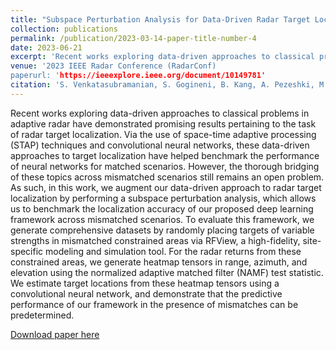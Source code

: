 ```yaml
---
title: "Subspace Perturbation Analysis for Data-Driven Radar Target Localization"
collection: publications
permalink: /publication/2023-03-14-paper-title-number-4
date: 2023-06-21
excerpt: 'Recent works exploring data-driven approaches to classical problems in adaptive radar have demonstrated promising results pertaining to the task of radar target localization. Via the use of space-time adaptive processing (STAP) techniques and convolutional neural networks, these data-driven approaches to target localization have helped benchmark the performance of neural networks for matched scenarios. However, the thorough bridging of these topics across mismatched scenarios still remains an open problem. As such, in this work, we augment our data-driven approach to radar target localization by performing a subspace perturbation analysis, which allows us to benchmark the localization accuracy of our proposed deep learning framework across mismatched scenarios. To evaluate this framework, we generate comprehensive datasets by randomly placing targets of variable strengths in mismatched constrained areas via RFView, a high-fidelity, site-specific modeling and simulation tool. For the radar returns from these constrained areas, we generate heatmap tensors in range, azimuth, and elevation using the normalized adaptive matched filter (NAMF) test statistic. We estimate target locations from these heatmap tensors using a convolutional neural network, and demonstrate that the predictive performance of our framework in the presence of mismatches can be predetermined.'
venue: '2023 IEEE Radar Conference (RadarConf)
paperurl: 'https://ieeexplore.ieee.org/document/10149781'
citation: 'S. Venkatasubramanian, S. Gogineni, B. Kang, A. Pezeshki, M. Rangaswamy and V. Tarokh, &quot;Subspace Perturbation Analysis for Data-Driven Radar Target Localization,&quot; <i>IEEE Radar Conference (RadarConf)</i>, San Antonio, TX, USA, 2023, pp. 1-5, doi: 10.1109/RadarConf2248738.2022.9764354.'
---
```

Recent works exploring data-driven approaches to classical problems in adaptive radar have demonstrated promising results pertaining to the task of radar target localization. Via the use of space-time adaptive processing (STAP) techniques and convolutional neural networks, these data-driven approaches to target localization have helped benchmark the performance of neural networks for matched scenarios. However, the thorough bridging of these topics across mismatched scenarios still remains an open problem. As such, in this work, we augment our data-driven approach to radar target localization by performing a subspace perturbation analysis, which allows us to benchmark the localization accuracy of our proposed deep learning framework across mismatched scenarios. To evaluate this framework, we generate comprehensive datasets by randomly placing targets of variable strengths in mismatched constrained areas via RFView, a high-fidelity, site-specific modeling and simulation tool. For the radar returns from these constrained areas, we generate heatmap tensors in range, azimuth, and elevation using the normalized adaptive matched filter (NAMF) test statistic. We estimate target locations from these heatmap tensors using a convolutional neural network, and demonstrate that the predictive performance of our framework in the presence of mismatches can be predetermined.

[Download paper here](https://arxiv.org/abs/2303.08241)

